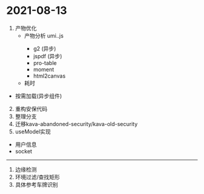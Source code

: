 # 2021-08-13
1. 产物优化
    - 产物分析 umi.<hash>.js
        - g2 (异步)
        - jspdf (异步)
        - pro-table
        - moment
        - html2canvas
    - 耗时
- 按需加载(异步组件)
2. 重构安保代码
3. 整理分支
4. 迁移kava-abandoned-security/kava-old-security
5. useModel实现


- 用户信息
- socket

- - - 
1. 边缘检测
2. 环境过滤/查找矩形[](https://github.com/alyssaq/opencv)
3. 具体参考车牌识别

